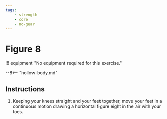 ```yaml
---
tags:
    - strength
    - core
    - no-gear
---
```


#  Figure 8

!!! equipment "No equipment required for this exercise."

--8<-- "hollow-body.md"

## Instructions

1. Keeping your knees straight and your feet together, move your feet in a continuous motion drawing a horizontal figure eight in the air with your toes.